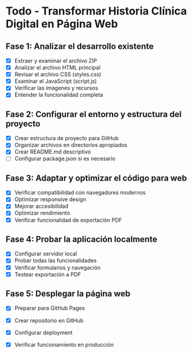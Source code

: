 # Todo - Transformar Historia Clínica Digital en Página Web

## Fase 1: Analizar el desarrollo existente
- [x] Extraer y examinar el archivo ZIP
- [x] Analizar el archivo HTML principal
- [x] Revisar el archivo CSS (styles.css)
- [x] Examinar el JavaScript (script.js)
- [x] Verificar las imágenes y recursos
- [x] Entender la funcionalidad completa

## Fase 2: Configurar el entorno y estructura del proyecto
- [x] Crear estructura de proyecto para GitHub
- [x] Organizar archivos en directorios apropiados
- [x] Crear README.md descriptivo
- [ ] Configurar package.json si es necesario

## Fase 3: Adaptar y optimizar el código para web
- [x] Verificar compatibilidad con navegadores modernos
- [x] Optimizar responsive design
- [x] Mejorar accesibilidad
- [x] Optimizar rendimiento
- [x] Verificar funcionalidad de exportación PDF

## Fase 4: Probar la aplicación localmente
- [x] Configurar servidor local
- [x] Probar todas las funcionalidades
- [x] Verificar formularios y navegación
- [x] Testear exportación a PDF

## Fase 5: Desplegar la página web
- [x] Preparar para GitHub Pages
- [x] Crear repositorio en GitHub
- [x] Configurar deployment
- [x] Verificar funcionamiento en producción

